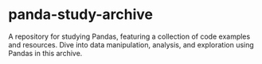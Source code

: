 # panda-study-archive
A repository for studying Pandas, featuring a collection of code examples and resources. Dive into data manipulation, analysis, and exploration using Pandas in this archive.
